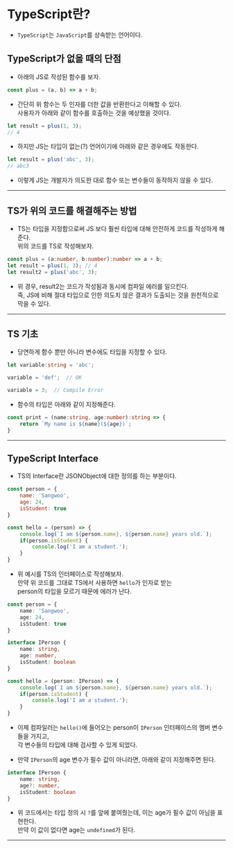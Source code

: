 <h1>TypeScript란?</h1>

* `TypeScript`는 `JavaScript`를 상속받는 언어이다.

<h2>TypeScript가 없을 때의 단점</h2>

* 아래의 JS로 작성된 함수를 보자.
```js
const plus = (a, b) => a + b;
```

* 간단히 위 함수는 두 인자를 더한 값을 반환한다고 이해할 수 있다.   
  사용자가 아래와 같이 함수를 호출하는 것을 예상했을 것이다.
```js
let result = plus(1, 3);
// 4
```

* 하지만 JS는 타입이 없는(?) 언어이기에 아래와 같은 경우에도 작동한다.
```js
let result = plus('abc', 3);
// abc3
```

* 이렇게 JS는 개발자가 의도한 대로 함수 또는 변수들이 동작하지 않을 수 있다.
<hr/>

<h2>TS가 위의 코드를 해결해주는 방법</h2>

* TS는 타입을 지정함으로써 JS 보다 훨씬 타입에 대해 안전하게 코드를 작성하게 해준다.   
  위의 코드를 TS로 작성해보자.
```ts
const plus = (a:number, b:number):number => a + b;
let result = plus(1, 3); // 4
let result2 = plus('abc', 3);
```

* 위 경우, result2는 코드가 작성됨과 동시에 컴파일 에러를 일으킨다.   
  즉, JS에 비해 절대 타입으로 인한 의도치 않은 결과가 도출되는 것을 원천적으로 막을 수 있다.
<hr/>

<h2>TS 기초</h2>

* 당연하게 함수 뿐만 아니라 변수에도 타입을 지정할 수 있다.
```ts
let variable:string = 'abc';

variable = 'def';  // OK

variable = 3;  // Compile Error
```

* 함수의 타입은 아래와 같이 지정해준다.
```ts
const print = (name:string, age:number):string => {
    return `My name is ${name}(${age})`;
}
```
<hr/>

<h2>TypeScript Interface</h2>

* TS의 Interface란 JSONObject에 대한 정의를 하는 부분이다.
```js
const person = {
    name: 'Sangwoo',
    age: 24,
    isStudent: true
}

const hello = (person) => {
    console.log(`I am ${person.name}, ${person.name} years old.`);
    if(person.isStudent) {
        console.log('I am a student.');
    }
}
```

* 위 예시를 TS의 인터페이스로 작성해보자.   
  만약 위 코드를 그대로 TS에서 사용하면 `hello`가 인자로 받는   
  person의 타입을 모르기 때문에 에러가 난다.
```ts
const person = {
    name: 'Sangwoo',
    age: 24,
    isStudent: true
}

interface IPerson {
    name: string,
    age: number,
    isStudent: boolean
}

const hello = (person: IPerson) => {
    console.log(`I am ${person.name}, ${person.name} years old.`);
    if(person.isStudent) {
        console.log('I am a student.');
    }
}
```

* 이제 컴파일러는 `hello()`에 들어오는 person이 `IPerson` 인터페이스의 멤버 변수들을 가지고,   
  각 변수들의 타입에 대해 검사할 수 있게 되었다.

* 만약 `IPerson`의 age 변수가 필수 값이 아니라면, 아래와 같이 지정해주면 된다.
```ts
interface IPerson {
    name: string,
    age?: number,
    isStudent: boolean
}
```

* 위 코드에서는 타입 정의 시 `?`를 앞에 붙여줬는데, 이는 age가 필수 값이 아님을 표현한다.   
  만약 이 값이 없다면 age는 `undefined`가 된다.
<hr/>
